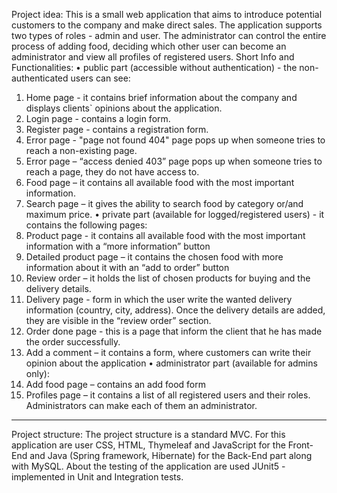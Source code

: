 Project idea:
This is a small web application that aims to introduce potential customers to the company and make direct sales. The application supports two types of roles - admin and user. The administrator can control the entire process of adding food, deciding which other user can become an administrator and view all profiles of registered users.
Short Info and Functionalities:
  •	 public part (accessible without authentication) - the non-authenticated users can see:
1.	Home page - it contains brief information about the company and displays clients` opinions about the application.
2.	Login page - contains a login form.
3.	Register page - contains a registration form.
4.	Error page - "page not found 404" page pops up when someone tries to reach a non-existing page.
5.	Error page – “access denied 403” page pops up when someone tries to reach a page, they  do not have access to.
6.	Food page – it contains all available food with the most important information.
7.	Search page – it gives the ability to search food by category or/and maximum price.
  • 	private part (available for logged/registered users) - it contains the following pages:
1.	Product page - it contains all available food with the most important information with a “more information” button
2.	Detailed product page – it contains the chosen food with more information about it with an “add to order” button
3.	Review order – it holds the list of chosen products for buying and the delivery details.
4.	Delivery page - form in which the user write the wanted delivery information (country, city, address). Once the delivery details are added, they are visible in the “review order” section.
5.	Order done page - this is a page that inform the client that he has made the order successfully. 
6.	Add a comment – it contains a form, where customers can write their opinion about the application
  •	 administrator part (available for admins only):
1.	Add food page – contains an add food form
2.	Profiles page – it contains a list of all registered users and their roles. Administrators can make each of them an administrator.
________________________________________
Project structure:
The project structure is a standard MVC.
For this application are user CSS, HTML, Thymeleaf and JavaScript for the Front-End and Java (Spring framework, Hibernate) for the Back-End part along with MySQL. About the testing of the application are used JUnit5 - implemented in Unit and Integration tests.
